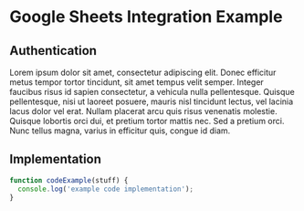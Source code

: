 # Google Sheets Integration Example

## Authentication

Lorem ipsum dolor sit amet, consectetur adipiscing elit. Donec efficitur metus tempor tortor tincidunt, sit amet tempus velit semper. Integer faucibus risus id sapien consectetur, a vehicula nulla pellentesque. Quisque pellentesque, nisi ut laoreet posuere, mauris nisl tincidunt lectus, vel lacinia lacus dolor vel erat. Nullam placerat arcu quis risus venenatis molestie. Quisque lobortis orci dui, et pretium tortor mattis nec. Sed a pretium orci. Nunc tellus magna, varius in efficitur quis, congue id diam.

## Implementation

```javascript
function codeExample(stuff) {
  console.log('example code implementation');  
}
```
